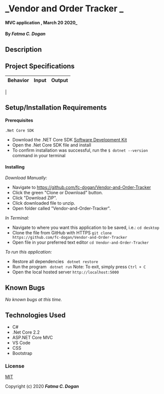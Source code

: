 # _Vendor and Order Tracker _

####  MVC application  , March 20 2020_

#### By _**Fatma C. Dogan**_

## Description



## Project Specifications

| Behavior | Input | Output |
|---|:---|:---:|
|



## Setup/Installation Requirements

#### Prerequisites

```.Net Core SDK```
* Download the .NET Core SDK [Software Development Kit](https://dotnet.microsoft.com/download)
* Open the .Net Core SDK file and install
* To confirm installation was successful, run the ```$ dotnet --version``` command in your terminal

#### Installing

_Download Manually:_

* Navigate to https://github.com/fc-dogan/Vendor-and-Order-Tracker
* Click the green "Clone or Download" button.
* Click "Download ZIP".
* Click downloaded file to unzip.
* Open folder called "Vendor-and-Order-Tracker".

_In Terminal:_

* Navigate to where you want this application to be saved, i.e.:
```cd desktop```
* Clone the file from GitHub with HTTPS
```git clone https://github.com/fc-dogan/Vendor-and-Order-Tracker ```
* Open file in your preferred text editor
 ```cd Vendor-and-Order-Tracker ```

_To run this application:_

* Restore all dependencies
  ``` dotnet restore```
* Run the program
  ``` dotnet run```
   Note: To exit, simply press ```Ctrl + C```
* Open the local hosted server
  ``` http://localhost:5000 ```


## Known Bugs

_No known bugs at this time._


## Technologies Used

* C#
* .Net Core 2.2
* ASP.NET Core MVC
* VS Code
* CSS
* Bootstrap

### License

[MIT](https://choosealicense.com/licenses/mit/)

Copyright (c) 2020 **_Fatma C. Dogan_**